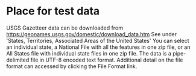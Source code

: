# Place for test data

USGS 
Gazetteer data can be downloaded from https://geonames.usgs.gov/domestic/download_data.htm
See under 'States, Territories, Associated Areas of the United States'
You can select an individual state, a National File with all the features in one zip file, or an All States file with 
individual state files in one zip file.
The data is a pipe-delimited file in UTF-8 encoded text format.
Additional detail on the file format can accessed by clicking the File Format link.
